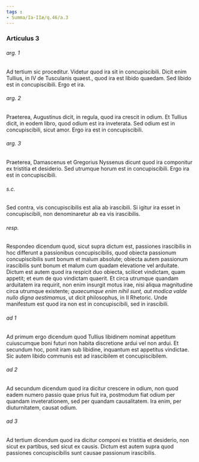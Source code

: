 ```yaml
---
tags : 
- Summa/Ia-IIæ/q.46/a.3
---
```


### Articulus 3

###### arg. 1
Ad tertium sic proceditur. Videtur quod ira sit in concupiscibili. Dicit enim Tullius, in IV de Tusculanis quaest., quod ira est libido quaedam. Sed libido est in concupiscibili. Ergo et ira.

###### arg. 2
Praeterea, Augustinus dicit, in regula, quod ira crescit in odium. Et Tullius dicit, in eodem libro, quod odium est ira inveterata. Sed odium est in concupiscibili, sicut amor. Ergo ira est in concupiscibili.

###### arg. 3
Praeterea, Damascenus et Gregorius Nyssenus dicunt quod ira componitur ex tristitia et desiderio. Sed utrumque horum est in concupiscibili. Ergo ira est in concupiscibili.

###### s.c.
Sed contra, vis concupiscibilis est alia ab irascibili. Si igitur ira esset in concupiscibili, non denominaretur ab ea vis irascibilis.

###### resp.
Respondeo dicendum quod, sicut supra dictum est, passiones irascibilis in hoc differunt a passionibus concupiscibilis, quod obiecta passionum concupiscibilis sunt bonum et malum absolute; obiecta autem passionum irascibilis sunt bonum et malum cum quadam elevatione vel arduitate. Dictum est autem quod ira respicit duo obiecta, scilicet vindictam, quam appetit; et eum de quo vindictam quaerit. Et circa utrumque quandam arduitatem ira requirit, non enim insurgit motus irae, nisi aliqua magnitudine circa utrumque existente; *quaecumque enim nihil sunt, aut modica valde nullo digna aestimamus*, ut dicit philosophus, in II Rhetoric. Unde manifestum est quod ira non est in concupiscibili, sed in irascibili.

###### ad 1
Ad primum ergo dicendum quod Tullius libidinem nominat appetitum cuiuscumque boni futuri non habita discretione ardui vel non ardui. Et secundum hoc, ponit iram sub libidine, inquantum est appetitus vindictae. Sic autem libido communis est ad irascibilem et concupiscibilem.

###### ad 2
Ad secundum dicendum quod ira dicitur crescere in odium, non quod eadem numero passio quae prius fuit ira, postmodum fiat odium per quandam inveterationem, sed per quandam causalitatem. Ira enim, per diuturnitatem, causat odium.

###### ad 3
Ad tertium dicendum quod ira dicitur componi ex tristitia et desiderio, non sicut ex partibus, sed sicut ex causis. Dictum est autem supra quod passiones concupiscibilis sunt causae passionum irascibilis.

